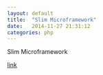 ```yaml
---
layout: default
title:  "Slim Microframework"
date:   2014-11-27 21:31:12
categories: php
---
```


Slim Microframework

[link][slim]

[slim]: http://www.slimframework.com/ "Slim Website"